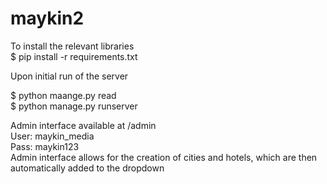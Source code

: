# maykin2

To install the relevant libraries <br/>
$ pip install -r requirements.txt <br/>

Upon initial run of the server <br/>

$ python maange.py read <br/>
$ python manage.py runserver <br/>

Admin interface available at /admin <br/>
User: maykin_media <br/>
Pass: maykin123 <br/>
Admin interface allows for the creation of cities and hotels, which are then automatically added to the dropdown
